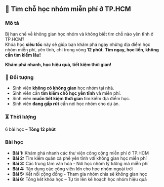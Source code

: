 ## 📌 Tìm chỗ học nhóm miễn phí ở TP.HCM

### Mô tả  
Bị hạn chế về không gian học nhóm và không biết tìm chỗ nào yên tĩnh ở TP.HCM?  
Khóa học **siêu tốc** này sẽ giúp bạn khám phá ngay những địa điểm học nhóm miễn phí, yên tĩnh, chỉ trong vòng **12 phút**. **Tìm ngay, học liền, không cần tìm kiếm lâu!**

**Khám phá nhanh, học hiệu quả, tiết kiệm thời gian!**

### 🎯 Đối tượng  
- Sinh viên **không có không gian** học nhóm tại nhà.
- Sinh viên cần **tìm kiếm chỗ học yên tĩnh** và miễn phí.
- Sinh viên **muốn tiết kiệm thời gian** tìm kiếm địa điểm học.
- Sinh viên **đang gấp rút** cần nơi học nhóm cho dự án.

### ⏳ Thời lượng  
6 bài học – **Tổng 12 phút**

### Bài học  
- **Bài 1:** Khám phá nhanh các thư viện công cộng miễn phí ở TP.HCM  
- **Bài 2:** Tìm kiếm quán cà phê yên tĩnh với không gian học miễn phí  
- **Bài 3:** Các trung tâm văn hóa - Nơi học nhóm lý tưởng mà miễn phí  
- **Bài 4:** Tận dụng các công viên lớn cho học nhóm ngoài trời  
- **Bài 5:** Kết nối cộng đồng - Tham gia nhóm chia sẻ không gian học  
- **Bài 6:** Tổng kết khóa học – Tự tin lên kế hoạch học nhóm hiệu quả